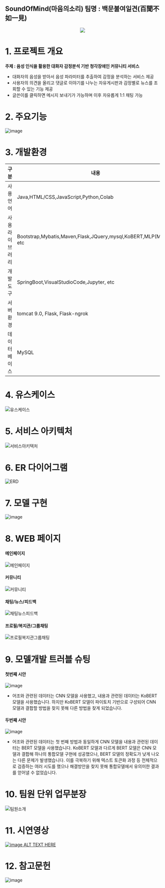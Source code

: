 ## SoundOfMind(마음의소리) 팀명 : 백문불여일견(百聞不如一見)
<div align=center><img src=https://user-images.githubusercontent.com/106305465/196345132-c194cb35-9167-412c-b9d9-5a16aacc3a5c.png></h1></div>

# 1. 프로젝트 개요
**주제 : 음성 인식을 활용한 대화자 감정분석 기반 청각장애인 커뮤니티 서비스**
- 대화자의 음성을 받아서 음성 파라미터를 추출하여 감정을 분석하는 서비스 제공
- 사용자의 의견을 올리고 댓글로 이야기를 나누는 자유게시판과 감정별로 뉴스를 조회할 수 있는 기능 제공
- 글쓴이를 클릭하면 메시지 보내기가 가능하며 이후 자유롭게 1:1 채팅 가능
# 2. 주요기능
![image](https://user-images.githubusercontent.com/106305465/196345516-219711c6-3497-472c-b006-07cdd93cd06a.png)
# 3. 개발환경
 구분|내용
---|---|
사용언어|Java,HTML/CSS,JavaScript,Python,Colab
사용 라이브러리| Bootstrap,Mybatis,Maven,Flask,JQuery,mysql,KoBERT,MLP(MFCC), etc
개발도구|SpringBoot,VisualStudioCode,Jupyter, etc
서버환경| tomcat 9.0, Flask, Flask-ngrok
데이터베이스|MySQL
# 4. 유스케이스
![유스케이스](https://user-images.githubusercontent.com/106305465/196311162-cf6f1b8e-9bf0-4c57-9ebe-1f07baae3d5a.png)
# 5. 서비스 아키텍처
![서비스아키텍처](https://user-images.githubusercontent.com/106305465/196311158-e3cc574b-3ba4-41d8-aa5d-3ffa9a137ce7.png)
# 6. ER 다이어그램
![ERD](https://user-images.githubusercontent.com/106305465/196311215-e3b57ec6-a813-41af-9ea8-8850fe7c7d88.png)
# 7. 모델 구현
![image](https://user-images.githubusercontent.com/106305465/196311355-1a403c3a-77ae-4dc4-a0c9-603af87062ec.png)

# 8. WEB 페이지
#### 메인페이지
![메인페이지](https://user-images.githubusercontent.com/106305465/196311026-26c89c9c-a470-42ee-9cbf-b9469047fbe4.jpg)
#### 커뮤니티
![커뮤니티](https://user-images.githubusercontent.com/106305465/196311083-d99a7ffa-d087-471e-b5d2-9d4ced0b3780.png)
#### 채팅/뉴스/피드백
![채팅뉴스피드백](https://user-images.githubusercontent.com/106305465/196311108-bb6df9bd-3345-4477-9643-42f081ace858.jpg)
#### 프로필/복지관/그룹채팅
![프로필복지관그룹채팅](https://user-images.githubusercontent.com/106305465/196311129-55402dac-d4f6-4ed7-a400-bddcb1ea2c76.png)
# 9. 모델개발 트러블 슈팅
#### 첫번째 시안
![image](https://user-images.githubusercontent.com/106305465/196341225-853b70aa-3c82-4270-84cb-e1a5f6cd74d7.png)
- 어조와 관련된 데이터는 CNN 모델을 사용했고,
내용과 관련된 데이터는 KoBERT 모델을 사용했습니다.
하지만 KoBERT 모델이 파이토치 기반으로 구성되어 CNN 모델과 결합할 방법을 찾지 못해 다른 방법을 찾게 되었습니다.
#### 두번째 시안
![image](https://user-images.githubusercontent.com/106305465/196341584-00fbed1e-f3e6-41bf-96c3-076855f6e960.png)
- 어조와 관련된 데이터는 첫 번째 방법과 동일하게 CNN 모델을
내용과 관련된 데이터는 BERT 모델을 사용했습니다.
KoBERT 모델과 다르게 BERT 모델은 CNN 모델과 결합해 하나의 통합모델 구현에 성공했으나, BERT 모델의 정확도가 낮게 나오는 다른 문제가 발생했습니다.
이를 극복하기 위해 텍스트 토큰화 과정 등 전체적으로 검증하는 여러 시도를 했으나 해결방안을 찾지 못해 통합모델에서 유의미한 결과를 얻어낼 수 없었습니다.
# 10. 팀원 단위 업무분장
![팀원소개](https://user-images.githubusercontent.com/106305465/196311138-91930393-9d67-4622-adfc-53db9816cbf8.jpg)


# 11. 시연영상
[![image ALT TEXT HERE](https://user-images.githubusercontent.com/106305465/197095706-a6b22c73-e335-4305-bef0-595720d15dfe.png)](https://www.youtube.com/watch?v=jgd0M3Bvd8c)
# 12. 참고문헌
![image](https://user-images.githubusercontent.com/106305465/197089511-2ba837ea-adbc-4532-805f-9ada481e6b6c.png)
